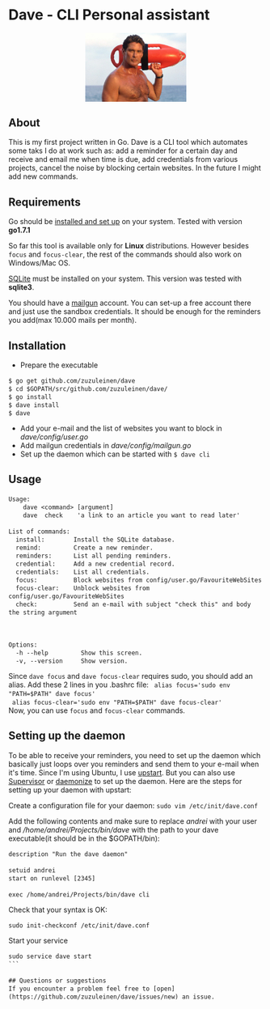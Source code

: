 # Dave - CLI Personal assistant

<p align="center">
<img align="middle" src="dave.jpg" width="200" />
</p>


## About
This is my first project written in Go. Dave is a CLI tool which automates some taks I do at work such as: add a reminder for a certain day and receive and email me when time is due, add credentials from various projects, cancel the noise by blocking certain websites. In the future I might add new commands.


## Requirements

Go should be [installed and set up](https://golang.org/doc/install) on your system. Tested with version **go1.7.1**

So far this tool is available only for **Linux** distributions. However besides `focus` and `focus-clear`, the rest of the commands should also work on Windows/Mac OS.

[SQLite](https://sqlite.org/) must be installed on your system. This version was tested with **sqlite3**.

You should have a [mailgun](http://www.mailgun.com/) account. You can set-up a free account there and just use the sandbox credentials. It should be enough for the reminders you add(max 10.000 mails per month).

## Installation

* Prepare the executable 

```shell
$ go get github.com/zuzuleinen/dave
$ cd $GOPATH/src/github.com/zuzuleinen/dave/
$ go install
$ dave install
$ dave
```
* Add your e-mail and the list of websites you want to block in *dave/config/user.go*
* Add mailgun credentials in *dave/config/mailgun.go*
* Set up the daemon which can be started with `$ dave cli`




## Usage

```shell
Usage:
    dave <command> [argument]
    dave  check    'a link to an article you want to read later'

List of commands:
  install:        Install the SQLite database.
  remind:         Create a new reminder.
  reminders:      List all pending reminders.
  credential:     Add a new credential record.
  credentials:    List all credentials.
  focus:          Block websites from config/user.go/FavouriteWebSites
  focus-clear:    Unblock websites from config/user.go/FavouriteWebSites
  check:          Send an e-mail with subject "check this" and body the string argument



Options:
  -h --help         Show this screen.
  -v, --version     Show version.
```

Since `dave focus` and `dave focus-clear` requires sudo, you should add an alias. Add these 2 lines in you .bashrc file:
` alias focus='sudo env "PATH=$PATH" dave focus'`<br>
` alias focus-clear='sudo env "PATH=$PATH" dave focus-clear'`</br>
Now, you can use `focus` and `focus-clear` commands.

## Setting up the daemon
To be able to receive your reminders, you need to set up the daemon which basically just loops over you reminders and send them to your e-mail when it's time.
Since I'm using Ubuntu, I use [upstart](http://upstart.ubuntu.com/). But you can also use [Supervisor](http://supervisord.org/) or [daemonize](http://software.clapper.org/daemonize/) to set up the daemon.
Here are the steps for setting up your daemon with upstart:

Create a configuration file for your daemon:
`sudo vim /etc/init/dave.conf`

Add the following contents and make sure to replace *andrei* with your user and */home/andrei/Projects/bin/dave* with the path to your dave executable(it should be in the $GOPATH/bin):
```shell
description "Run the dave daemon"

setuid andrei
start on runlevel [2345]

exec /home/andrei/Projects/bin/dave cli
```
Check that your syntax is OK:
```shell
sudo init-checkconf /etc/init/dave.conf
```
Start your service
````shell
sudo service dave start
```

## Questions or suggestions
If you encounter a problem feel free to [open](https://github.com/zuzuleinen/dave/issues/new) an issue.
